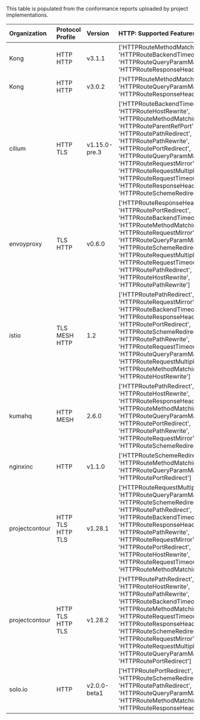 This table is populated from the conformance reports uploaded by project implementations.

| Organization   | Protocol Profile   | Version       | HTTP: Supported Features                                                                                                                                                                                                                                                                                                                                                    | MESH: Supported Features                                                                                                                                                                                                                                                                                                                          |
|:---------------|:-------------------|:--------------|:----------------------------------------------------------------------------------------------------------------------------------------------------------------------------------------------------------------------------------------------------------------------------------------------------------------------------------------------------------------------------|:--------------------------------------------------------------------------------------------------------------------------------------------------------------------------------------------------------------------------------------------------------------------------------------------------------------------------------------------------|
| Kong           | HTTP HTTP          | v3.1.1        | ['HTTPRouteMethodMatching', 'HTTPRouteBackendTimeout', 'HTTPRouteQueryParamMatching', 'HTTPRouteResponseHeaderModification']                                                                                                                                                                                                                                                | N/A                                                                                                                                                                                                                                                                                                                                               |
| Kong           | HTTP HTTP          | v3.0.2        | ['HTTPRouteMethodMatching', 'HTTPRouteQueryParamMatching', 'HTTPRouteResponseHeaderModification']                                                                                                                                                                                                                                                                           | N/A                                                                                                                                                                                                                                                                                                                                               |
| cilium         | HTTP TLS           | v1.15.0-pre.3 | ['HTTPRouteBackendTimeout', 'HTTPRouteHostRewrite', 'HTTPRouteMethodMatching', 'HTTPRouteParentRefPort', 'HTTPRoutePathRedirect', 'HTTPRoutePathRewrite', 'HTTPRoutePortRedirect', 'HTTPRouteQueryParamMatching', 'HTTPRouteRequestMirror', 'HTTPRouteRequestMultipleMirrors', 'HTTPRouteRequestTimeout', 'HTTPRouteResponseHeaderModification', 'HTTPRouteSchemeRedirect'] | N/A                                                                                                                                                                                                                                                                                                                                               |
| envoyproxy     | TLS HTTP           | v0.6.0        | ['HTTPRouteResponseHeaderModification', 'HTTPRoutePortRedirect', 'HTTPRouteBackendTimeout', 'HTTPRouteMethodMatching', 'HTTPRouteRequestMirror', 'HTTPRouteQueryParamMatching', 'HTTPRouteSchemeRedirect', 'HTTPRouteRequestMultipleMirrors', 'HTTPRouteRequestTimeout', 'HTTPRoutePathRedirect', 'HTTPRouteHostRewrite', 'HTTPRoutePathRewrite']                           | N/A                                                                                                                                                                                                                                                                                                                                               |
| istio          | TLS MESH HTTP      | 1.2           | ['HTTPRoutePathRedirect', 'HTTPRouteRequestMirror', 'HTTPRouteBackendTimeout', 'HTTPRouteResponseHeaderModification', 'HTTPRoutePortRedirect', 'HTTPRouteSchemeRedirect', 'HTTPRoutePathRewrite', 'HTTPRouteRequestTimeout', 'HTTPRouteQueryParamMatching', 'HTTPRouteRequestMultipleMirrors', 'HTTPRouteMethodMatching', 'HTTPRouteHostRewrite']                           | ['HTTPRouteRequestTimeout', 'HTTPRoutePathRedirect', 'HTTPRouteRequestMirror', 'HTTPRoutePathRewrite', 'HTTPRouteMethodMatching', 'HTTPRouteRequestMultipleMirrors', 'HTTPRouteBackendTimeout', 'HTTPRouteResponseHeaderModification', 'HTTPRoutePortRedirect', 'HTTPRouteSchemeRedirect', 'HTTPRouteHostRewrite', 'HTTPRouteQueryParamMatching'] |
| kumahq         | HTTP MESH          | 2.6.0         | ['HTTPRoutePathRedirect', 'HTTPRouteHostRewrite', 'HTTPRouteResponseHeaderModification', 'HTTPRouteMethodMatching', 'HTTPRouteQueryParamMatching', 'HTTPRoutePortRedirect', 'HTTPRoutePathRewrite', 'HTTPRouteRequestMirror', 'HTTPRouteSchemeRedirect']                                                                                                                    | ['HTTPRoutePathRewrite', 'HTTPRouteRequestMirror', 'HTTPRouteSchemeRedirect', 'HTTPRoutePathRedirect', 'HTTPRouteQueryParamMatching', 'HTTPRouteResponseHeaderModification', 'HTTPRoutePortRedirect', 'HTTPRouteHostRewrite', 'HTTPRouteMethodMatching']                                                                                          |
| nginxinc       | HTTP               | v1.1.0        | ['HTTPRouteSchemeRedirect', 'HTTPRouteMethodMatching', 'HTTPRouteQueryParamMatching', 'HTTPRoutePortRedirect']                                                                                                                                                                                                                                                              | N/A                                                                                                                                                                                                                                                                                                                                               |
| projectcontour | HTTP TLS HTTP TLS  | v1.28.1       | ['HTTPRouteRequestMultipleMirrors', 'HTTPRouteQueryParamMatching', 'HTTPRouteSchemeRedirect', 'HTTPRoutePathRedirect', 'HTTPRouteBackendTimeout', 'HTTPRouteResponseHeaderModification', 'HTTPRoutePathRewrite', 'HTTPRouteRequestMirror', 'HTTPRoutePortRedirect', 'HTTPRouteHostRewrite', 'HTTPRouteRequestTimeout', 'HTTPRouteMethodMatching']                           | N/A                                                                                                                                                                                                                                                                                                                                               |
| projectcontour | HTTP TLS HTTP TLS  | v1.28.2       | ['HTTPRoutePathRedirect', 'HTTPRouteHostRewrite', 'HTTPRoutePathRewrite', 'HTTPRouteBackendTimeout', 'HTTPRouteMethodMatching', 'HTTPRouteRequestTimeout', 'HTTPRouteResponseHeaderModification', 'HTTPRouteSchemeRedirect', 'HTTPRouteRequestMirror', 'HTTPRouteRequestMultipleMirrors', 'HTTPRouteQueryParamMatching', 'HTTPRoutePortRedirect']                           | N/A                                                                                                                                                                                                                                                                                                                                               |
| solo.io        | HTTP               | v2.0.0-beta1  | ['HTTPRoutePortRedirect', 'HTTPRouteSchemeRedirect', 'HTTPRoutePathRedirect', 'HTTPRouteQueryParamMatching', 'HTTPRouteMethodMatching', 'HTTPRouteResponseHeaderModification']                                                                                                                                                                                              | N/A                                                                                                                                                                                                                                                                                                                                               |

